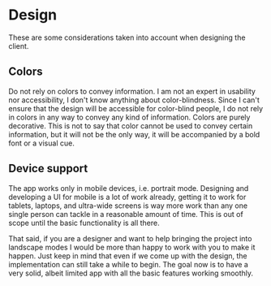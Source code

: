 Design
======

These are some considerations taken into account when designing the client.


Colors
------

Do not rely on colors to convey information. I am not an expert in usability
nor accessibility, I don't know anything about color-blindness. Since I can't
ensure that the design will be accessible for color-blind people, I do not rely
in colors in any way to convey any kind of information. Colors are purely
decorative. This is not to say that color cannot be used to convey certain
information, but it will not be the only way, it will be accompanied by a bold
font or a visual cue.


Device support
--------------

The app works only in mobile devices, i.e. portrait mode. Designing and
developing a UI for mobile is a lot of work already, getting it to work for
tablets, laptops, and ultra-wide screens is way more work than any one single
person can tackle in a reasonable amount of time. This is out of scope until
the basic functionality is all there.

That said, if you are a designer and want to help bringing the project into
landscape modes I would be more than happy to work with you to make it happen.
Just keep in mind that even if we come up with the design, the implementation
can still take a while to begin. The goal now is to have a very solid, albeit
limited app with all the basic features working smoothly.
